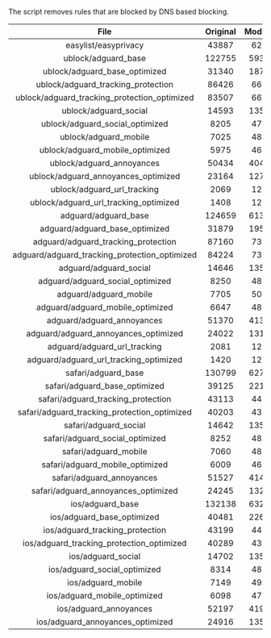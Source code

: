 The script removes rules that are blocked by DNS based blocking.


| File | Original | Modified |
|:----:|:-----:|:-----:|
| easylist/easyprivacy | 43887 | 6217 |
| ublock/adguard_base | 122755 | 59334 |
| ublock/adguard_base_optimized | 31340 | 18740 |
| ublock/adguard_tracking_protection | 86426 | 6694 |
| ublock/adguard_tracking_protection_optimized | 83507 | 6652 |
| ublock/adguard_social | 14593 | 13516 |
| ublock/adguard_social_optimized | 8205 | 4774 |
| ublock/adguard_mobile | 7025 | 4857 |
| ublock/adguard_mobile_optimized | 5975 | 4660 |
| ublock/adguard_annoyances | 50434 | 40475 |
| ublock/adguard_annoyances_optimized | 23164 | 12765 |
| ublock/adguard_url_tracking | 2069 | 1228 |
| ublock/adguard_url_tracking_optimized | 1408 | 1223 |
| adguard/adguard_base | 124659 | 61339 |
| adguard/adguard_base_optimized | 31879 | 19589 |
| adguard/adguard_tracking_protection | 87160 | 7377 |
| adguard/adguard_tracking_protection_optimized | 84224 | 7304 |
| adguard/adguard_social | 14646 | 13577 |
| adguard/adguard_social_optimized | 8250 | 4813 |
| adguard/adguard_mobile | 7705 | 5037 |
| adguard/adguard_mobile_optimized | 6647 | 4830 |
| adguard/adguard_annoyances | 51370 | 41334 |
| adguard/adguard_annoyances_optimized | 24022 | 13197 |
| adguard/adguard_url_tracking | 2081 | 1238 |
| adguard/adguard_url_tracking_optimized | 1420 | 1233 |
| safari/adguard_base | 130799 | 62768 |
| safari/adguard_base_optimized | 39125 | 22115 |
| safari/adguard_tracking_protection | 43113 | 4459 |
| safari/adguard_tracking_protection_optimized | 40203 | 4389 |
| safari/adguard_social | 14642 | 13567 |
| safari/adguard_social_optimized | 8252 | 4810 |
| safari/adguard_mobile | 7060 | 4899 |
| safari/adguard_mobile_optimized | 6009 | 4693 |
| safari/adguard_annoyances | 51527 | 41423 |
| safari/adguard_annoyances_optimized | 24245 | 13261 |
| ios/adguard_base | 132138 | 63285 |
| ios/adguard_base_optimized | 40481 | 22634 |
| ios/adguard_tracking_protection | 43199 | 4467 |
| ios/adguard_tracking_protection_optimized | 40289 | 4397 |
| ios/adguard_social | 14702 | 13599 |
| ios/adguard_social_optimized | 8314 | 4825 |
| ios/adguard_mobile | 7149 | 4938 |
| ios/adguard_mobile_optimized | 6098 | 4729 |
| ios/adguard_annoyances | 52197 | 41989 |
| ios/adguard_annoyances_optimized | 24916 | 13548 |